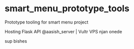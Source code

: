 # smart_menu_prototype_tools
Prototype tooling for smart menu project

Hosting Flask API @aasish_server | Vultr VPS
njan onede

sup bishes
